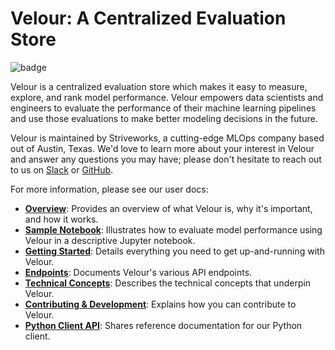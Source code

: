 # Velour: A Centralized Evaluation Store

![badge](https://img.shields.io/endpoint?url=https://gist.githubusercontent.com/ekorman/501428c92df8d0de6805f40fb78b1363/raw/velour-coverage.json)


Velour is a centralized evaluation store which makes it easy to measure, explore, and rank model performance. Velour empowers data scientists and engineers to evaluate the performance of their machine learning pipelines and use those evaluations to make better modeling decisions in the future.

Velour is maintained by Striveworks, a cutting-edge MLOps company based out of Austin, Texas. We'd love to learn more about your interest in Velour and answer any questions you may have; please don't hesitate to reach out to us on [Slack](https://striveworks-public.slack.com/join/shared_invite/zt-1a0jx768y-2J1fffN~b4fXYM8GecvOhA#/shared-invite/email) or [GitHub](https://github.com/striveworks/velour).


For more information, please see our user docs:

- **[Overview](https://striveworks.github.io/velour/)**: Provides an overview of what Velour is, why it's important, and how it works.
- **[Sample Notebook](https://github.com/Striveworks/velour/blob/main/examples/getting_started.ipynb)**: Illustrates how to evaluate model performance using Velour in a descriptive Jupyter notebook.
- **[Getting Started](https://striveworks.github.io/velour/getting_started)**: Details everything you need to get up-and-running with Velour.
- **[Endpoints](https://striveworks.github.io/velour/endpoints/)**: Documents Velour's various API endpoints.
- **[Technical Concepts](https://striveworks.github.io/velour/technical_concepts)**: Describes the technical concepts that underpin Velour.
- **[Contributing & Development](https://striveworks.github.io/velour/contributing)**: Explains how you can contribute to Velour.
- **[Python Client API](https://striveworks.github.io/velour/client_api/Client/)**: Shares reference documentation for our Python client.